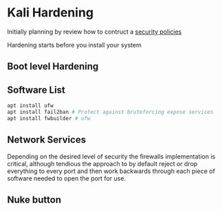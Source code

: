 # Kali Hardening

Initially planning by review how to contruct a [security policies](Secure-Architectures/Security-Policies)

Hardening starts before you install your system

## Boot level Hardening

## Software List
```bash
apt install ufw
apt install fail2ban # Protect against bruteforcing expose services
apt install fwbuilder # ufw  
```

## Network Services
Depending on the desired level of security the firewalls implementation is critical, although tendious the approach to by default reject or drop everything to every port and then work backwards through each piece of software needed to open the port for use. 


## Nuke button
